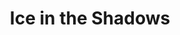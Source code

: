 ---
portfolio: ice
title:  "Ice in the Shadows"
description: "A Web comic."
imgSrc: "../images/v3/ice/ice-cover.jpg"
layout: port-v
set: ice
---